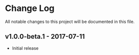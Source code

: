# Change Log
All notable changes to this project will be documented in this file.

## v1.0.0-beta.1 - 2017-07-11
- Initial release
